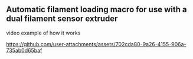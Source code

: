## Automatic filament loading macro for use with a dual filament sensor extruder 

video example of how it works

https://github.com/user-attachments/assets/702cda80-9a26-4155-906a-735ab0d65baf

